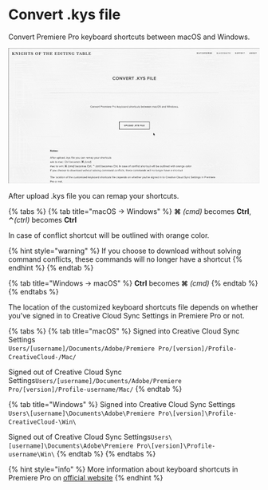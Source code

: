 # Convert .kys file

Convert Premiere Pro keyboard shortcuts between macOS and Windows.

![](../../.gitbook/assets/convertkys.gif)

After upload .kys file you can remap your shortcuts.

{% tabs %}
{% tab title="macOS -> Windows" %}
**⌘** _(cmd)_ becomes **Ctrl**, **⌃**_(ctrl)_ becomes **Ctrl**

In case of conflict shortcut will be outlined with orange color.

{% hint style="warning" %}
If you choose to download without solving command conflicts, these commands will no longer have a shortcut
{% endhint %}
{% endtab %}

{% tab title="Windows -> macOS" %}
**Ctrl** becomes **⌘** _(cmd)_
{% endtab %}
{% endtabs %}

The location of the customized keyboard shortcuts file depends on whether you've signed in to Creative Cloud Sync Settings in Premiere Pro or not.

{% tabs %}
{% tab title="macOS" %}
Signed into Creative Cloud Sync Settings\
`Users/[username]/Documents/Adobe/Premiere Pro/[version]/Profile-CreativeCloud-/Mac/`

Signed out of Creative Cloud Sync Settings`Users/[username]/Documents/Adobe/Premiere Pro/[version]/Profile-username/Mac/`
{% endtab %}

{% tab title="Windows" %}
Signed into Creative Cloud Sync Settings\
`Users\[username]\Documents\Adobe\Premiere Pro\[version]\Profile-CreativeCloud-\Win\`

Signed out of Creative Cloud Sync Settings`Users\[username]\Documents\Adobe\Premiere Pro\[version]\Profile-username\Win\`
{% endtab %}
{% endtabs %}

{% hint style="info" %}
More information about keyboard shortcuts in Premiere Pro on [official website](https://helpx.adobe.com/premiere-pro/using/keyboard-shortcuts.html)
{% endhint %}
